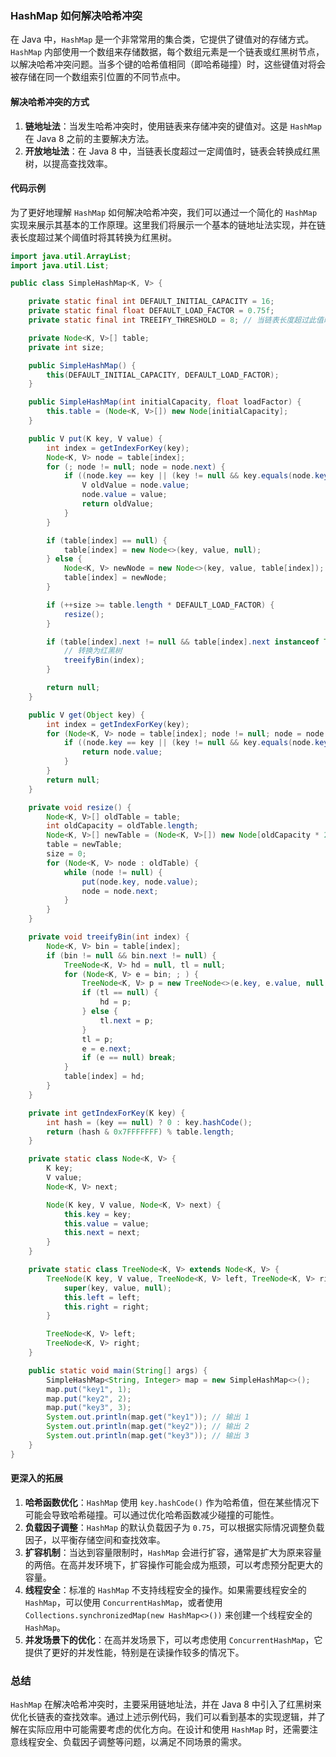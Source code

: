 ### HashMap 如何解决哈希冲突

在 Java 中，`HashMap` 是一个非常常用的集合类，它提供了键值对的存储方式。`HashMap` 内部使用一个数组来存储数据，每个数组元素是一个链表或红黑树节点，以解决哈希冲突问题。当多个键的哈希值相同（即哈希碰撞）时，这些键值对将会被存储在同一个数组索引位置的不同节点中。

#### 解决哈希冲突的方式

1. **链地址法**：当发生哈希冲突时，使用链表来存储冲突的键值对。这是 `HashMap` 在 Java 8 之前的主要解决方法。
2. **开放地址法**：在 Java 8 中，当链表长度超过一定阈值时，链表会转换成红黑树，以提高查找效率。

#### 代码示例

为了更好地理解 `HashMap` 如何解决哈希冲突，我们可以通过一个简化的 `HashMap` 实现来展示其基本的工作原理。这里我们将展示一个基本的链地址法实现，并在链表长度超过某个阈值时将其转换为红黑树。

```java
import java.util.ArrayList;
import java.util.List;

public class SimpleHashMap<K, V> {

    private static final int DEFAULT_INITIAL_CAPACITY = 16;
    private static final float DEFAULT_LOAD_FACTOR = 0.75f;
    private static final int TREEIFY_THRESHOLD = 8; // 当链表长度超过此值时转换为红黑树

    private Node<K, V>[] table;
    private int size;

    public SimpleHashMap() {
        this(DEFAULT_INITIAL_CAPACITY, DEFAULT_LOAD_FACTOR);
    }

    public SimpleHashMap(int initialCapacity, float loadFactor) {
        this.table = (Node<K, V>[]) new Node[initialCapacity];
    }

    public V put(K key, V value) {
        int index = getIndexForKey(key);
        Node<K, V> node = table[index];
        for (; node != null; node = node.next) {
            if ((node.key == key || (key != null && key.equals(node.key)))) {
                V oldValue = node.value;
                node.value = value;
                return oldValue;
            }
        }

        if (table[index] == null) {
            table[index] = new Node<>(key, value, null);
        } else {
            Node<K, V> newNode = new Node<>(key, value, table[index]);
            table[index] = newNode;
        }

        if (++size >= table.length * DEFAULT_LOAD_FACTOR) {
            resize();
        }

        if (table[index].next != null && table[index].next instanceof TreeNode) {
            // 转换为红黑树
            treeifyBin(index);
        }

        return null;
    }

    public V get(Object key) {
        int index = getIndexForKey(key);
        for (Node<K, V> node = table[index]; node != null; node = node.next) {
            if ((node.key == key || (key != null && key.equals(node.key)))) {
                return node.value;
            }
        }
        return null;
    }

    private void resize() {
        Node<K, V>[] oldTable = table;
        int oldCapacity = oldTable.length;
        Node<K, V>[] newTable = (Node<K, V>[]) new Node[oldCapacity * 2];
        table = newTable;
        size = 0;
        for (Node<K, V> node : oldTable) {
            while (node != null) {
                put(node.key, node.value);
                node = node.next;
            }
        }
    }

    private void treeifyBin(int index) {
        Node<K, V> bin = table[index];
        if (bin != null && bin.next != null) {
            TreeNode<K, V> hd = null, tl = null;
            for (Node<K, V> e = bin; ; ) {
                TreeNode<K, V> p = new TreeNode<>(e.key, e.value, null, null);
                if (tl == null) {
                    hd = p;
                } else {
                    tl.next = p;
                }
                tl = p;
                e = e.next;
                if (e == null) break;
            }
            table[index] = hd;
        }
    }

    private int getIndexForKey(K key) {
        int hash = (key == null) ? 0 : key.hashCode();
        return (hash & 0x7FFFFFFF) % table.length;
    }

    private static class Node<K, V> {
        K key;
        V value;
        Node<K, V> next;

        Node(K key, V value, Node<K, V> next) {
            this.key = key;
            this.value = value;
            this.next = next;
        }
    }

    private static class TreeNode<K, V> extends Node<K, V> {
        TreeNode(K key, V value, TreeNode<K, V> left, TreeNode<K, V> right) {
            super(key, value, null);
            this.left = left;
            this.right = right;
        }

        TreeNode<K, V> left;
        TreeNode<K, V> right;
    }

    public static void main(String[] args) {
        SimpleHashMap<String, Integer> map = new SimpleHashMap<>();
        map.put("key1", 1);
        map.put("key2", 2);
        map.put("key3", 3);
        System.out.println(map.get("key1")); // 输出 1
        System.out.println(map.get("key2")); // 输出 2
        System.out.println(map.get("key3")); // 输出 3
    }
}
```

#### 更深入的拓展

1. **哈希函数优化**：`HashMap` 使用 `key.hashCode()` 作为哈希值，但在某些情况下可能会导致哈希碰撞。可以通过优化哈希函数减少碰撞的可能性。
2. **负载因子调整**：`HashMap` 的默认负载因子为 `0.75`，可以根据实际情况调整负载因子，以平衡存储空间和查找效率。
3. **扩容机制**：当达到容量限制时，`HashMap` 会进行扩容，通常是扩大为原来容量的两倍。在高并发环境下，扩容操作可能会成为瓶颈，可以考虑预分配更大的容量。
4. **线程安全**：标准的 `HashMap` 不支持线程安全的操作。如果需要线程安全的 `HashMap`，可以使用 `ConcurrentHashMap`，或者使用 `Collections.synchronizedMap(new HashMap<>())` 来创建一个线程安全的 `HashMap`。
5. **并发场景下的优化**：在高并发场景下，可以考虑使用 `ConcurrentHashMap`，它提供了更好的并发性能，特别是在读操作较多的情况下。

### 总结

`HashMap` 在解决哈希冲突时，主要采用链地址法，并在 Java 8 中引入了红黑树来优化长链表的查找效率。通过上述示例代码，我们可以看到基本的实现逻辑，并了解在实际应用中可能需要考虑的优化方向。在设计和使用 `HashMap` 时，还需要注意线程安全、负载因子调整等问题，以满足不同场景的需求。
